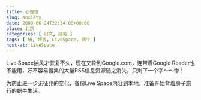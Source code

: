 ```yaml
---
title: 心惶惶
slug: anxiety
date: 2009-06-24T22:34:00+08:00
place: 北京
categories: [ 旧文, 随笔 ]
tags: [ 墙, 博客, LiveSpace, 蜗牛 ]
host-at: LiveSpace
---
```

Live Space抽风才恢复不久，现在又轮到Google.com，连带着Google Reader也不能用，好不容易搜集的大量RSS信息资源随之消失，只剩下一个字～～惨！

为防止进一步无征兆的变化，备份Live Space内容到本地，准备开始背着房子旅行的蜗牛生活。
